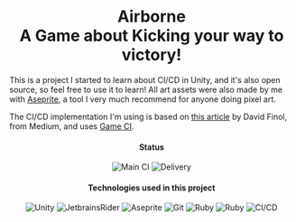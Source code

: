 <div align = "center">

# Airborne <br> A Game about Kicking your way to victory!

</div>

This is a project I started to learn about CI/CD in Unity, and it's also open source, so feel free to use it to learn! All art assets were also made by me with [Aseprite](https://www.aseprite.org/), a tool I very much recommend for anyone doing pixel art.

The CI/CD implementation I'm using is based on [this article](https://davidmfinol.medium.com/ci-cd-with-unity-github-actions-and-fastlane-e7aaa337784) by David Finol, from Medium, and uses [Game CI](https://game.ci/).


<div align = "center">

#### Status
![Main CI](https://github.com/rodrigowithers/airborne/actions/workflows/main.yml/badge.svg?branch=develop)
![Delivery](https://github.com/rodrigowithers/airborne/actions/workflows/delivery.yml/badge.svg)

#### Technologies used in this project

![Unity](https://img.shields.io/badge/-Unity-00599C?style=flat&logo=unity)
![JetbrainsRider](https://img.shields.io/badge/-JetBrainsRider-2E2E2C?flat&logo=JetBrains)
![Aseprite](https://img.shields.io/badge/-Aseprite-f5f5f5?flat&logo=aseprite)
![Git](https://img.shields.io/badge/-Git-00599C?style=flat&logo=git)
![Ruby](https://img.shields.io/badge/-Ruby-00599C?style=flat&logo=ruby)
![Ruby](https://img.shields.io/badge/-Fastlane-00599C?style=flat&logo=fastlane)
![CI/CD](https://img.shields.io/badge/-GameCI-00599C?style=flat&logo=git)
 
</div>
